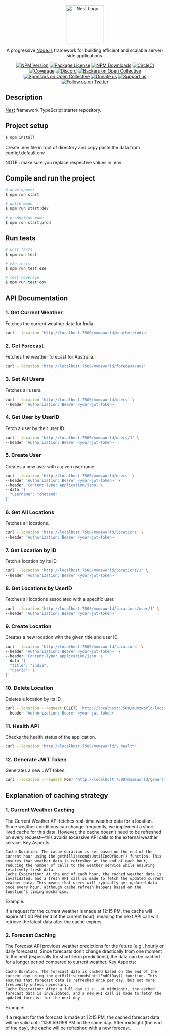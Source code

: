 <p align="center">
  <a href="http://nestjs.com/" target="blank"><img src="https://nestjs.com/img/logo-small.svg" width="120" alt="Nest Logo" /></a>
</p>

[circleci-image]: https://img.shields.io/circleci/build/github/nestjs/nest/master?token=abc123def456
[circleci-url]: https://circleci.com/gh/nestjs/nest

  <p align="center">A progressive <a href="http://nodejs.org" target="_blank">Node.js</a> framework for building efficient and scalable server-side applications.</p>
    <p align="center">
<a href="https://www.npmjs.com/~nestjscore" target="_blank"><img src="https://img.shields.io/npm/v/@nestjs/core.svg" alt="NPM Version" /></a>
<a href="https://www.npmjs.com/~nestjscore" target="_blank"><img src="https://img.shields.io/npm/l/@nestjs/core.svg" alt="Package License" /></a>
<a href="https://www.npmjs.com/~nestjscore" target="_blank"><img src="https://img.shields.io/npm/dm/@nestjs/common.svg" alt="NPM Downloads" /></a>
<a href="https://circleci.com/gh/nestjs/nest" target="_blank"><img src="https://img.shields.io/circleci/build/github/nestjs/nest/master" alt="CircleCI" /></a>
<a href="https://coveralls.io/github/nestjs/nest?branch=master" target="_blank"><img src="https://coveralls.io/repos/github/nestjs/nest/badge.svg?branch=master#9" alt="Coverage" /></a>
<a href="https://discord.gg/G7Qnnhy" target="_blank"><img src="https://img.shields.io/badge/discord-online-brightgreen.svg" alt="Discord"/></a>
<a href="https://opencollective.com/nest#backer" target="_blank"><img src="https://opencollective.com/nest/backers/badge.svg" alt="Backers on Open Collective" /></a>
<a href="https://opencollective.com/nest#sponsor" target="_blank"><img src="https://opencollective.com/nest/sponsors/badge.svg" alt="Sponsors on Open Collective" /></a>
  <a href="https://paypal.me/kamilmysliwiec" target="_blank"><img src="https://img.shields.io/badge/Donate-PayPal-ff3f59.svg" alt="Donate us"/></a>
    <a href="https://opencollective.com/nest#sponsor"  target="_blank"><img src="https://img.shields.io/badge/Support%20us-Open%20Collective-41B883.svg" alt="Support us"></a>
  <a href="https://twitter.com/nestframework" target="_blank"><img src="https://img.shields.io/twitter/follow/nestframework.svg?style=social&label=Follow" alt="Follow us on Twitter"></a>
</p>
  <!--[![Backers on Open Collective](https://opencollective.com/nest/backers/badge.svg)](https://opencollective.com/nest#backer)
  [![Sponsors on Open Collective](https://opencollective.com/nest/sponsors/badge.svg)](https://opencollective.com/nest#sponsor)-->

## Description

[Nest](https://github.com/nestjs/nest) framework TypeScript starter repository.

## Project setup

```bash
$ npm install
```

Create .env file in root of directory and copy paste the data from config/.default.env

NOTE : make sure you replace respective values in .env

## Compile and run the project

```bash
# development
$ npm run start

# watch mode
$ npm run start:dev

# production mode
$ npm run start:prod
```

## Run tests

```bash
# unit tests
$ npm run test

# e2e tests
$ npm run test:e2e

# test coverage
$ npm run test:cov
```

## API Documentation

### 1. Get Current Weather

Fetches the current weather data for India.

```bash
curl --location 'http://localhost:7500/mumzworld/weather/india'
```

### 2. Get Forecast

Fetches the weather forecast for Australia.

```bash
curl --location 'http://localhost:7500/mumzworld/forecast/aus'
```

### 3. Get All Users

Fetches all users.

```bash
curl --location 'http://localhost:7500/mumzworld/users' \
--header 'Authorization: Bearer <your-jwt-token>'
```

### 4. Get User by UserID

Fetch a user by their user ID.

```bash
curl --location 'http://localhost:7500/mumzworld/users/1' \
--header 'Authorization: Bearer <your-jwt-token>'
```

### 5. Create User

Creates a new user with a given username.

```bash
curl --location 'http://localhost:7500/mumzworld/users' \
--header 'Authorization: Bearer <your-jwt-token>' \
--header 'Content-Type: application/json' \
--data '{
  "username": "chetand"
}'
```

### 6. Get All Locations

Fetches all locations.

```bash
curl --location 'http://localhost:7500/mumzworld/locations' \
--header 'Authorization: Bearer <your-jwt-token>'
```

### 7. Get Location by ID

Fetch a location by its ID.

```bash
curl --location 'http://localhost:7500/mumzworld/locations/1' \
--header 'Authorization: Bearer <your-jwt-token>'
```

### 8. Get Locations by UserID

Fetches all locations associated with a specific user.

```bash
curl --location 'http://localhost:7500/mumzworld/locations/user/1' \
--header 'Authorization: Bearer <your-jwt-token>'
```

### 9. Create Location

Creates a new location with the given title and user ID.

```bash
curl --location 'http://localhost:7500/mumzworld/locations' \
--header 'Authorization: Bearer <your-jwt-token>' \
--header 'Content-Type: application/json' \
--data '{
  "title": "india",
  "userId": 1
}'
```

### 10. Delete Location

Deletes a location by its ID.

```bash
curl --location --request DELETE 'http://localhost:7500/mumzworld/locations/1' \
--header 'Authorization: Bearer <your-jwt-token>'
```

### 11. Health API

Checks the health status of the application.

```bash
curl --location 'http://localhost:7500/mumzworld/\_health'
```

### 12. Generate JWT Token

Generates a new JWT token.

```bash
curl --location --request POST 'http://localhost:7500/mumzworld/generate/jwt'
```

## Explanation of caching strategy

### 1. Current Weather Caching

The Current Weather API fetches real-time weather data for a location. Since weather conditions can change frequently, we implement a short-lived cache for this data. However, the cache doesn't need to be refreshed on every request—this avoids excessive API calls to the external weather service.
Key Aspects:

    Cache Duration: The cache duration is set based on the end of the current hour using the getMillisecondsUntilEndOfHour() function. This ensures that weather data is refreshed at the end of each hour, reducing the number of calls to the weather service while ensuring relatively fresh data.
    Cache Expiration: At the end of each hour, the cached weather data is invalidated, and a fresh API call is made to fetch the updated current weather data. This means that users will typically get updated data once every hour, although cache refresh happens based on the function's timing mechanism.

Example:

If a request for the current weather is made at 12:15 PM, the cache will expire at 1:00 PM (end of the current hour), meaning the next API call will retrieve the latest data after the cache expires.

### 2. Forecast Caching

The Forecast API provides weather predictions for the future (e.g., hourly or daily forecasts). Since forecasts don’t change drastically from one moment to the next (especially for short-term predictions), the data can be cached for a longer period compared to current weather.
Key Aspects:

    Cache Duration: The forecast data is cached based on the end of the current day using the getMillisecondsUntilEndOfDay() function. This ensures that forecast data is refreshed once per day, but not more frequently unless necessary.
    Cache Expiration: After a full day (i.e., at midnight), the cached forecast data is invalidated, and a new API call is made to fetch the updated forecast for the next day.

Example:

If a request for the forecast is made at 12:15 PM, the cached forecast data will be valid until 11:59:59.999 PM on the same day. After midnight (the end of the day), the cache will be refreshed with a new forecast.
